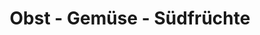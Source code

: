 ---
title: "Obst - Gemüse - Südfrüchte"
url: /hohenbrunn/obst-gemuese-suedfruechte/
shop: Gemüse & Obst
---